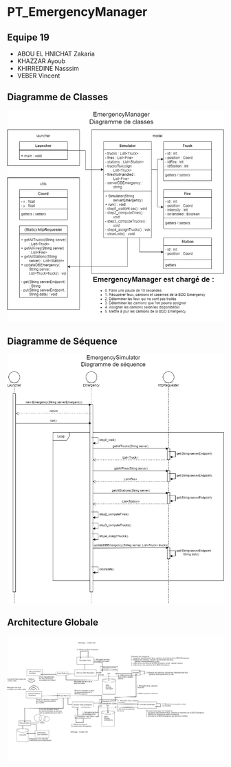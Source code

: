 # PT_EmergencyManager
## Equipe 19
- ABOU EL HNICHAT Zakaria
- KHAZZAR Ayoub
- KHIRREDINE Nasssim
- VEBER Vincent
## Diagramme de Classes
![Diagramme de Classes](Emergency_DiagClass.png)
## Diagramme de Séquence
![Diagramme de Séquance](Emergency_DiagSeq.png)
## Architecture Globale
![Architecture Globale](ArchitectureGlobale.png)
